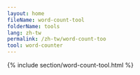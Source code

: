 ```yaml
---
layout: home
fileName: word-count-tool
folderName: tools
lang: zh-tw
permalink: /zh-tw/word-count-too
tool: word-counter
---
```

{% include section/word-count-tool.html %}